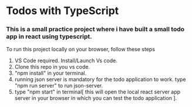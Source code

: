 <h1>Todos with TypeScript</h1>

<h3>This is a small practice project where i have built a small todo app in react using typescript.</h3>

<p>To run this project locally on your browser, follow these steps</p>

1. VS Code required. Install/Launch Vs code.
2. Clone this repo in you vs code.
3. "npm install" in your terminal.
4. running json server is mandatory for the todo application to work. type "npm run server" to run json-server.
5. type "npm start" in terminal[ this will open the local react server app server in your browser in which you can test the todo application ].
